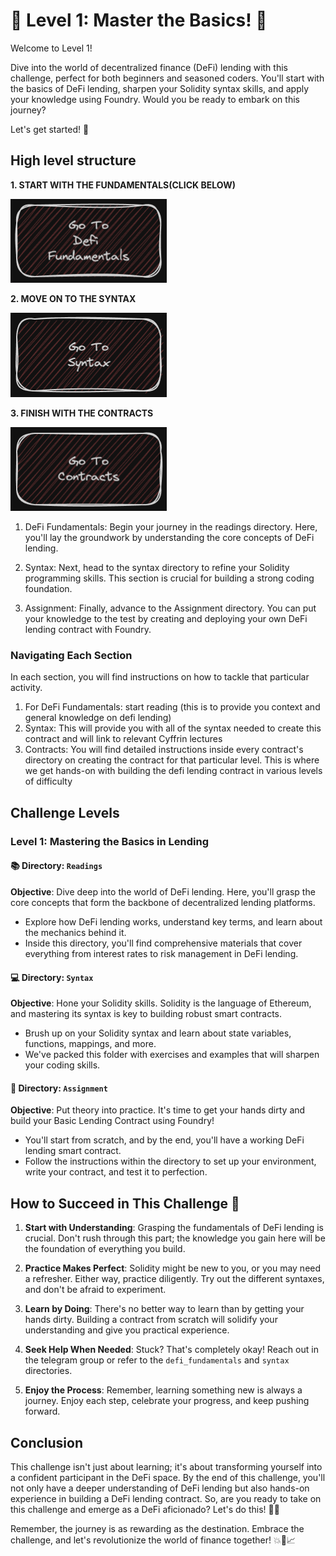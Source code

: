 # 🚀 Level 1: Master the Basics! 🌟
Welcome to Level 1!
 
Dive into the world of decentralized finance (DeFi) lending with this challenge, perfect for both beginners and seasoned coders. You'll start with the basics of DeFi lending, sharpen your Solidity syntax skills, and apply your knowledge using Foundry. Would you be ready to embark on this journey? 

Let's get started! 💪

## High level structure
**1. START WITH THE FUNDAMENTALS(CLICK BELOW)**

[<img alt="start here" width="250px" src="../images/defi_fundamentals.png" />](../Level-1/1.DeFi_Guide/README.md)

**2. MOVE ON TO THE SYNTAX**

[<img alt="start here" width="250px" src="../images/syntax.png" />](../Level-1/2.Syntax/ReadMe.md)

**3. FINISH WITH THE CONTRACTS**

[<img alt="start here" width="250px" src="../images/contracts.png" />](../Level-1/3.Assignment/Readme.md)

1. DeFi Fundamentals: Begin your journey in the readings directory. Here, you'll lay the groundwork by understanding the core concepts of DeFi lending.

2. Syntax: Next, head to the syntax directory to refine your Solidity programming skills. This section is crucial for building a strong coding foundation.

3. Assignment: Finally, advance to the Assignment directory. You can put your knowledge to the test by creating and deploying your own DeFi lending contract with Foundry.

### Navigating Each Section
In each section, you will find instructions on how to tackle that particular activity.

1. For DeFi Fundamentals: start reading (this is to provide you context and general knowledge on defi lending)
2. Syntax: This will provide you with all of the syntax needed to create this contract and will link to relevant Cyffrin lectures
3. Contracts: You will find detailed instructions inside every contract's directory on creating the contract for that particular level. This is where we get hands-on with building the defi lending contract in various levels of difficulty

## Challenge Levels

### Level 1: Mastering the Basics in Lending

#### 📚 Directory: `Readings`
**Objective**: Dive deep into the world of DeFi lending. Here, you'll grasp the core concepts that form the backbone of decentralized lending platforms.
- Explore how DeFi lending works, understand key terms, and learn about the mechanics behind it.
- Inside this directory, you'll find comprehensive materials that cover everything from interest rates to risk management in DeFi lending.

#### 💻 Directory: `Syntax`
**Objective**: Hone your Solidity skills. Solidity is the language of Ethereum, and mastering its syntax is key to building robust smart contracts.
- Brush up on your Solidity syntax and learn about state variables, functions, mappings, and more.
- We've packed this folder with exercises and examples that will sharpen your coding skills. 

#### 🔧 Directory: `Assignment`
**Objective**: Put theory into practice. It's time to get your hands dirty and build your Basic Lending Contract using Foundry!
- You'll start from scratch, and by the end, you'll have a working DeFi lending smart contract.
- Follow the instructions within the directory to set up your environment, write your contract, and test it to perfection.

## How to Succeed in This Challenge 🌟

1. **Start with Understanding**: Grasping the fundamentals of DeFi lending is crucial. Don't rush through this part; the knowledge you gain here will be the foundation of everything you build.

2. **Practice Makes Perfect**: Solidity might be new to you, or you may need a refresher. Either way, practice diligently. Try out the different syntaxes, and don't be afraid to experiment.

3. **Learn by Doing**: There's no better way to learn than by getting your hands dirty. Building a contract from scratch will solidify your understanding and give you practical experience.

4. **Seek Help When Needed**: Stuck? That's completely okay! Reach out in the telegram group or refer to the `defi_fundamentals` and `syntax` directories.

5. **Enjoy the Process**: Remember, learning something new is always a journey. Enjoy each step, celebrate your progress, and keep pushing forward.

## Conclusion

This challenge isn't just about learning; it's about transforming yourself into a confident participant in the DeFi space. By the end of this challenge, you'll not only have a deeper understanding of DeFi lending but also hands-on experience in building a DeFi lending contract. So, are you ready to take on this challenge and emerge as a DeFi aficionado? Let's do this! 🚀🌟

Remember, the journey is as rewarding as the destination. Embrace the challenge, and let's revolutionize the world of finance together! 💥💼📈
